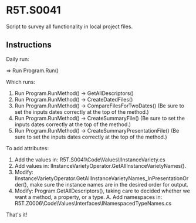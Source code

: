 # R5T.S0041
Script to survey all functionality in local project files.


## Instructions

Daily run:

=> Run Program.Run()

Which runs:

1. Run Program.RunMethod() -> GetAllDescriptors()
2. Run Program.RunMethod() -> CreateDatedFiles()
3. Run Program.RunMethod() -> CompareFilesForTwoDates() (Be sure to set the inputs dates correctly at the top of the method.)
4. Run Program.RunMethod() -> CreateSummaryFile() (Be sure to set the inputs dates correctly at the top of the method.)
5. Run Program.RunMethod() -> CreateSummaryPresentationFile() (Be sure to set the inputs dates correctly at the top of the method.)


To add attributes:

1. Add the values in: R5T.S0041\Code\Values\IInstanceVariety.cs
2. Add values in: IInstanceVarietyOperator.GetAllInstanceVarietyNames().
3. Modify: IInstanceVarietyOperator.GetAllInstanceVarietyNames_InPresentationOrder(), make sure the instance names are in the desired order for output.
4. Modify: Program.GetAllDescriptors(), taking care to decided whether we want a method, a property, or a type.
	A. Add namespaces in: R5T.Z0006\Code\Values\Interfaces\INamespacedTypeNames.cs

That's it!
